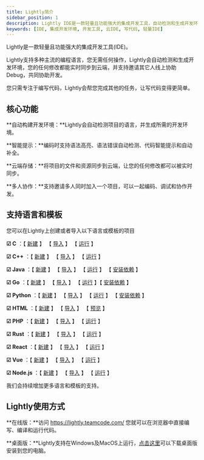 ```yaml
---
title: Lightly简介
sidebar_position: 1 
description: Lightly IDE是一款轻量且功能强大的集成开发工具，自动检测和生成开发环境，代码实时同步到云端，支持邀请其它人线上协助Debug，共同协助开发。让写代码变得更简单。
keywords: [IDE, 集成开发环境, 开发工具, 云IDE, 写代码, 轻量IDE]
---
```


<head>
  <title>Lightly简介 - Lightly官方文档</title>
</head>


Lightly是一款轻量且功能强大的集成开发工具(IDE)。

Lightly支持多种主流的编程语言，您无需任何操作，Lightly会自动检测和生成开发环境，您的任何修改都能实时同步到云端，并支持邀请其它人线上协助Debug，共同协助开发。

您只需专注于编写代码，Lightly会帮您完成其他的任务，让写代码变得更简单。


## 核心功能

**自动构建开发环境：**Lightly会自动检测项目的语言，并生成所需的开发环境。

**智能提示：**编码时支持语法高亮、语法错误自动检测、代码智能提示和自动补全。

**云端存储：**将项目的文件和资源同步到云端，让您的任何修改都可以被实时同步。

**多人协作：**支持邀请多人同时加入一个项目，可以一起编码、调试和协作开发。

## 支持语言和模板

您可以在Lightly上创建或者导入以下语言或模板的项目

 **☑ C** ：【 <a href="./projects/create-projects#%E6%96%B0%E5%BB%BAc%E9%A1%B9%E7%9B%AE">新建</a> 】 
 【 <a href="./projects/import-projects#%E5%AF%BC%E5%85%A5cc%E9%A1%B9%E7%9B%AE">导入</a> 】 
 【 <a href="./running-and-debugging/running#%E8%BF%90%E8%A1%8Ccc%E9%A1%B9%E7%9B%AE">运行</a> 】

 **☑ C++** ：【 <a href="./projects/create-projects#%E6%96%B0%E5%BB%BAc%E9%A1%B9%E7%9B%AE-1">新建</a> 】 
 【 <a href="./projects/import-projects#%E5%AF%BC%E5%85%A5cc%E9%A1%B9%E7%9B%AE">导入</a> 】 
 【 <a href="./running-and-debugging/running#%E8%BF%90%E8%A1%8Ccc%E9%A1%B9%E7%9B%AE">运行</a> 】


 **☑ Java** ：【 <a href="./projects/create-projects#%E6%96%B0%E5%BB%BAjava%E9%A1%B9%E7%9B%AE">新建</a> 】 
 【 <a href="./projects/import-projects#%E5%AF%BC%E5%85%A5java%E9%A1%B9%E7%9B%AE">导入</a> 】 
 【 <a href="./running-and-debugging/running#%E8%BF%90%E8%A1%8Cjava%E9%A1%B9%E7%9B%AE">运行</a> 】 
 【 <a href="./source-code-editing/manage-dependencies#java">安装依赖</a> 】

 **☑ Go** ：【 <a href="./projects/create-projects#%E6%96%B0%E5%BB%BAgo%E9%A1%B9%E7%9B%AE">新建</a> 】 
 【 <a href="./projects/import-projects#%E5%AF%BC%E5%85%A5go%E9%A1%B9%E7%9B%AE">导入</a> 】 
 【 <a href="./running-and-debugging/running#%E8%BF%90%E8%A1%8Cgo%E9%A1%B9%E7%9B%AE">运行</a> 】【 <a href="./source-code-editing/manage-dependencies#go">安装依赖</a> 】

 **☑ Python** ：【 <a href="./projects/create-projects#%E6%96%B0%E5%BB%BApython%E9%A1%B9%E7%9B%AE">新建</a> 】 
 【 <a href="./projects/import-projects#%E5%AF%BC%E5%85%A5python%E9%A1%B9%E7%9B%AE">导入</a> 】 
 【 <a href="./running-and-debugging/running#%E8%BF%90%E8%A1%8Cpython%E9%A1%B9%E7%9B%AE">运行</a> 】 
 【 <a href="./source-code-editing/manage-dependencies#python">安装依赖</a> 】

 **☑ HTML** ：【 <a href="./projects/create-projects#%E6%96%B0%E5%BB%BAhtml%E9%A1%B9%E7%9B%AE">新建</a> 】 
 【 <a href="./projects/import-projects#%E5%AF%BC%E5%85%A5html%E9%A1%B9%E7%9B%AE">导入</a> 】 
 【 <a href="./running-and-debugging/running#%E9%A2%84%E8%A7%88html%E9%A1%B9%E7%9B%AE">预览</a> 】

 **☑ PHP** ：【 <a href="./projects/create-projects#%E6%96%B0%E5%BB%BAphp%E9%A1%B9%E7%9B%AE">新建</a> 】 
 【 <a href="./projects/import-projects#%E5%AF%BC%E5%85%A5php%E9%A1%B9%E7%9B%AE">导入</a> 】 
 【 <a href="./running-and-debugging/running#%E8%BF%90%E8%A1%8Cphp%E9%A1%B9%E7%9B%AE">运行</a> 】

**☑ Rust** ：【 <a href="./projects/create-projects#%E6%96%B0%E5%BB%BArust%E9%A1%B9%E7%9B%AE">新建</a> 】 
 【 <a href="./projects/import-projects#%E5%AF%BC%E5%85%A5rust%E9%A1%B9%E7%9B%AE">导入</a> 】 
 【 <a href="./running-and-debugging/running#%E8%BF%90%E8%A1%8Crust%E9%A1%B9%E7%9B%AE">运行</a> 】

 **☑ React** ：【 <a href="./projects/create-projects#%E6%96%B0%E5%BB%BAreact%E9%A1%B9%E7%9B%AE">新建</a> 】 
 【 <a href="./projects/import-projects#%E5%AF%BC%E5%85%A5react%E9%A1%B9%E7%9B%AE">导入</a> 】 
 【 <a href="./running-and-debugging/running#%E8%BF%90%E8%A1%8Creact%E9%A1%B9%E7%9B%AE">运行</a> 】

 **☑ Vue** ：【 <a href="./projects/create-projects#%E6%96%B0%E5%BB%BAvue%E9%A1%B9%E7%9B%AE">新建</a> 】 
 【 <a href="./projects/import-projects#%E5%AF%BC%E5%85%A5vue%E9%A1%B9%E7%9B%AE">导入</a> 】 
 【 <a href="./running-and-debugging/running#%E8%BF%90%E8%A1%8Cvue%E9%A1%B9%E7%9B%AE">运行</a> 】

**☑ Node.js** ：【 <a href="./projects/create-projects#%E6%96%B0%E5%BB%BAnodejs%E9%A1%B9%E7%9B%AE">新建</a> 】 
 【 <a href="./projects/import-projects#%E5%AF%BC%E5%85%A5nodejs%E9%A1%B9%E7%9B%AE">导入</a> 】 
 【 <a href="./running-and-debugging/running#%E8%BF%90%E8%A1%8Cnodejs%E9%A1%B9%E7%9B%AE">运行</a> 】



我们会持续增加更多语言和模板的支持。


## Lightly使用方式

**在线版：**访问 https://lightly.teamcode.com/ 您就可以在浏览器中直接编写、编译和运行代码。

**桌面版：**Lightly支持在Windows及MacOS上运行，[点击这里](https://lightly.teamcode.com/)可以下载桌面版安装到您的电脑。

